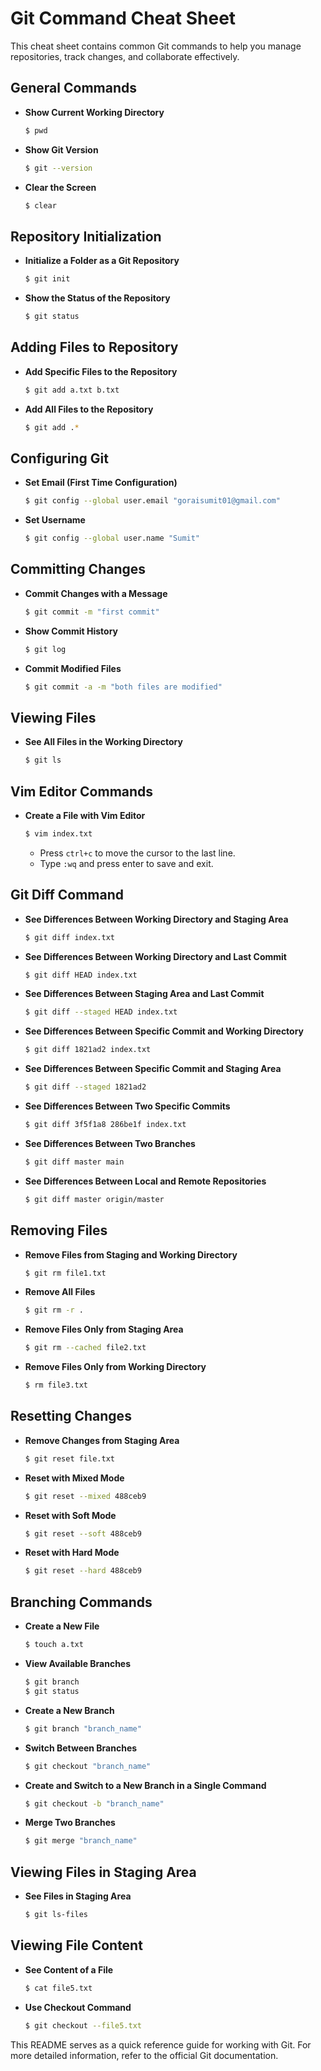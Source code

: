 
# Git Command Cheat Sheet

This cheat sheet contains common Git commands to help you manage repositories, track changes, and collaborate effectively. 

## General Commands

- **Show Current Working Directory**
  ```bash
  $ pwd
  ```

- **Show Git Version**
  ```bash
  $ git --version
  ```

- **Clear the Screen**
  ```bash
  $ clear
  ```

## Repository Initialization

- **Initialize a Folder as a Git Repository**
  ```bash
  $ git init
  ```

- **Show the Status of the Repository**
  ```bash
  $ git status
  ```

## Adding Files to Repository

- **Add Specific Files to the Repository**
  ```bash
  $ git add a.txt b.txt
  ```

- **Add All Files to the Repository**
  ```bash
  $ git add .*
  ```

## Configuring Git

- **Set Email (First Time Configuration)**
  ```bash
  $ git config --global user.email "goraisumit01@gmail.com"
  ```

- **Set Username**
  ```bash
  $ git config --global user.name "Sumit"
  ```

## Committing Changes

- **Commit Changes with a Message**
  ```bash
  $ git commit -m "first commit"
  ```

- **Show Commit History**
  ```bash
  $ git log
  ```

- **Commit Modified Files**
  ```bash
  $ git commit -a -m "both files are modified"
  ```

## Viewing Files

- **See All Files in the Working Directory**
  ```bash
  $ git ls
  ```

## Vim Editor Commands

- **Create a File with Vim Editor**
  ```bash
  $ vim index.txt
  ```
  - Press `ctrl+c` to move the cursor to the last line.
  - Type `:wq` and press enter to save and exit.

## Git Diff Command

- **See Differences Between Working Directory and Staging Area**
  ```bash
  $ git diff index.txt
  ```

- **See Differences Between Working Directory and Last Commit**
  ```bash
  $ git diff HEAD index.txt
  ```

- **See Differences Between Staging Area and Last Commit**
  ```bash
  $ git diff --staged HEAD index.txt
  ```

- **See Differences Between Specific Commit and Working Directory**
  ```bash
  $ git diff 1821ad2 index.txt
  ```

- **See Differences Between Specific Commit and Staging Area**
  ```bash
  $ git diff --staged 1821ad2
  ```

- **See Differences Between Two Specific Commits**
  ```bash
  $ git diff 3f5f1a8 286be1f index.txt
  ```

- **See Differences Between Two Branches**
  ```bash
  $ git diff master main
  ```

- **See Differences Between Local and Remote Repositories**
  ```bash
  $ git diff master origin/master
  ```

## Removing Files

- **Remove Files from Staging and Working Directory**
  ```bash
  $ git rm file1.txt
  ```

- **Remove All Files**
  ```bash
  $ git rm -r .
  ```

- **Remove Files Only from Staging Area**
  ```bash
  $ git rm --cached file2.txt
  ```

- **Remove Files Only from Working Directory**
  ```bash
  $ rm file3.txt
  ```

## Resetting Changes

- **Remove Changes from Staging Area**
  ```bash
  $ git reset file.txt
  ```

- **Reset with Mixed Mode**
  ```bash
  $ git reset --mixed 488ceb9
  ```

- **Reset with Soft Mode**
  ```bash
  $ git reset --soft 488ceb9
  ```

- **Reset with Hard Mode**
  ```bash
  $ git reset --hard 488ceb9
  ```

## Branching Commands

- **Create a New File**
  ```bash
  $ touch a.txt
  ```

- **View Available Branches**
  ```bash
  $ git branch
  $ git status
  ```

- **Create a New Branch**
  ```bash
  $ git branch "branch_name"
  ```

- **Switch Between Branches**
  ```bash
  $ git checkout "branch_name"
  ```

- **Create and Switch to a New Branch in a Single Command**
  ```bash
  $ git checkout -b "branch_name"
  ```

- **Merge Two Branches**
  ```bash
  $ git merge "branch_name"
  ```

## Viewing Files in Staging Area

- **See Files in Staging Area**
  ```bash
  $ git ls-files
  ```

## Viewing File Content

- **See Content of a File**
  ```bash
  $ cat file5.txt
  ```

- **Use Checkout Command**
  ```bash
  $ git checkout --file5.txt
  ```

This README serves as a quick reference guide for working with Git. For more detailed information, refer to the official Git documentation.
